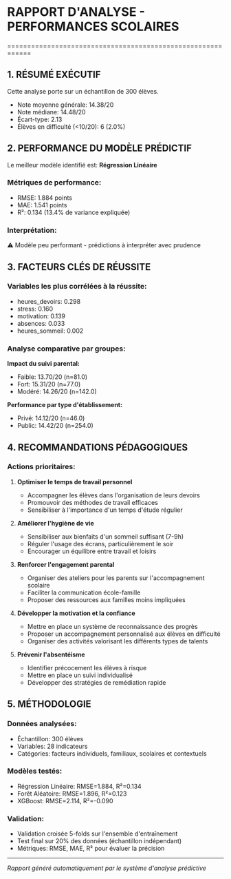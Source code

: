 # RAPPORT D'ANALYSE - PERFORMANCES SCOLAIRES
============================================================

## 1. RÉSUMÉ EXÉCUTIF

Cette analyse porte sur un échantillon de 300 élèves.
- Note moyenne générale: 14.38/20
- Note médiane: 14.48/20
- Écart-type: 2.13
- Élèves en difficulté (<10/20): 6 (2.0%)

## 2. PERFORMANCE DU MODÈLE PRÉDICTIF

Le meilleur modèle identifié est: **Régression Linéaire**

### Métriques de performance:
- RMSE: 1.884 points
- MAE: 1.541 points
- R²: 0.134 (13.4% de variance expliquée)

### Interprétation:
⚠ Modèle peu performant - prédictions à interpréter avec prudence

## 3. FACTEURS CLÉS DE RÉUSSITE

### Variables les plus corrélées à la réussite:
- heures_devoirs: 0.298
- stress: 0.160
- motivation: 0.139
- absences: 0.033
- heures_sommeil: 0.002

### Analyse comparative par groupes:

**Impact du suivi parental:**
- Faible: 13.70/20 (n=81.0)
- Fort: 15.31/20 (n=77.0)
- Modéré: 14.26/20 (n=142.0)

**Performance par type d'établissement:**
- Privé: 14.12/20 (n=46.0)
- Public: 14.42/20 (n=254.0)

## 4. RECOMMANDATIONS PÉDAGOGIQUES

### Actions prioritaires:

1. **Optimiser le temps de travail personnel**
   - Accompagner les élèves dans l'organisation de leurs devoirs
   - Promouvoir des méthodes de travail efficaces
   - Sensibiliser à l'importance d'un temps d'étude régulier

2. **Améliorer l'hygiène de vie**
   - Sensibiliser aux bienfaits d'un sommeil suffisant (7-9h)
   - Réguler l'usage des écrans, particulièrement le soir
   - Encourager un équilibre entre travail et loisirs

3. **Renforcer l'engagement parental**
   - Organiser des ateliers pour les parents sur l'accompagnement scolaire
   - Faciliter la communication école-famille
   - Proposer des ressources aux familles moins impliquées

4. **Développer la motivation et la confiance**
   - Mettre en place un système de reconnaissance des progrès
   - Proposer un accompagnement personnalisé aux élèves en difficulté
   - Organiser des activités valorisant les différents types de talents

5. **Prévenir l'absentéisme**
   - Identifier précocement les élèves à risque
   - Mettre en place un suivi individualisé
   - Développer des stratégies de remédiation rapide

## 5. MÉTHODOLOGIE

### Données analysées:
- Échantillon: 300 élèves
- Variables: 28 indicateurs
- Catégories: facteurs individuels, familiaux, scolaires et contextuels

### Modèles testés:
- Régression Linéaire: RMSE=1.884, R²=0.134
- Forêt Aléatoire: RMSE=1.896, R²=0.123
- XGBoost: RMSE=2.114, R²=-0.090

### Validation:
- Validation croisée 5-folds sur l'ensemble d'entraînement
- Test final sur 20% des données (échantillon indépendant)
- Métriques: RMSE, MAE, R² pour évaluer la précision

---
*Rapport généré automatiquement par le système d'analyse prédictive*
